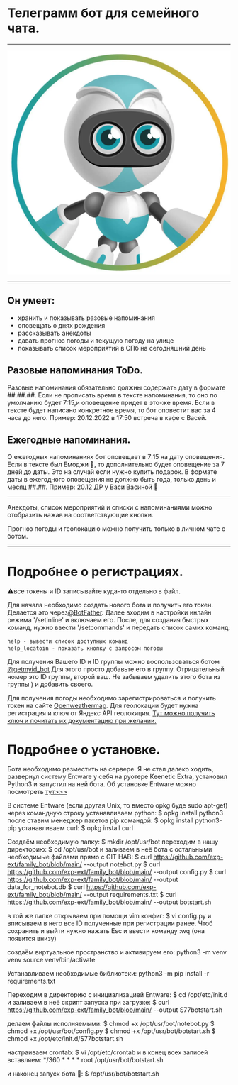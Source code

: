 # Телеграмм бот для семейного чата.
***

![Alt Text](https://github.com/exp-ext/family_bot/blob/main/bot-face.png) 

***

## Он умеет:
- хранить и показывать разовые напоминания
- оповещать о днях рождения
- раcсказывать анекдоты
- давать прогноз погоды и текущую погоду на улице
- показывать список мероприятий в СПб на сегодняшний день

## Разовые напоминания ToDo.
Разовые напоминания обязательно должны содержать дату в формате ##.##.##.
Если не прописать время в тексте напоминания, то оно по умолчанию будет
7:15,и оповещение придет в это-же время. Если в тексте будет написано
конкретное время, то бот оповестит вас за 4 часа до него.
Пример: 20.12.2022 в 17:50 встреча в кафе с Васей.

## Ежегодные напоминания.

О ежегодных напоминаниях бот оповещает в 7:15 на дату оповещения. Если в
тексте был Емоджи 🎁, то дополнительно будет оповещение за 7 дней до даты.
Это на случай если нужно купить подарок. В формате даты в ежегодного
оповещения не должно быть года, только день и месяц ##.##.
Пример: 20.12 ДР у Васи Васиной 🎁

***
Анекдоты, список мероприятий и списки с напоминаниями можно отобразить
нажав на соответствующие кнопки.

Прогноз погоды и геолокацию можно получить только в личном чате с ботом.
***
# Подробнее о регистрациях.

⚠️все токены и ID записывайте куда-то отдельно в файл.

Для начала необходимо создать нового бота и получить его токен. Делается это
через[@BotFather](https://t.me/BotFather). Далее входим в настройки инлайн
режима '/setinline' и включаем его.
После, для создания быстрых команд, нужно ввести '/setcommands' и передать
список самих команд:

    help - вывести список доступных команд
    help_locatoin - показать кнопку с запросом погоды

Для получения Вашего ID и ID группы можно воспользоваться ботом [@getmyid_bot](https://t.me/BotFather)
Для этого просто добавьте его в группу. Отрицательный номер это ID группы,
второй ваш. Не забываем удалить этого бота из группы ) и добавить своего.

Для получения погоды необходимо зарегистрироваться и получить токен на сайте
[Openweathermap](https://home.openweathermap.org/api_keys).
Для геолокации будет нужна регистрация и ключ от Яндекс API геолокиция.
[Тут можно получить ключ и почитать их документацию при желании.](https://yandex.ru/dev/maps/geocoder/)

# Подробнее о установке.

Бота необходимо разместить на сервере. Я не стал далеко ходить, развернул
систему Entware у себя на руотере Keenetic Extra, установил Python3 и
запустил на ней бота. Об установке Entware можно посмотреть [тут>>>](https://help.keenetic.com/hc/ru/articles/360021214160)

В системе Entware (если другая Unix, то вместо opkg буде sudo apt-get)
через командную строку устанавливаем python:
$ opkg install python3
после ставим менеджер пакетов pip командой:
$ opkg install python3-pip
устанавливаем curl:
$ opkg install curl

Создаём необходимую папку:
$ mkdir /opt/usr/bot
переходим в нашу директорию:
$ cd /opt/usr/bot
и заливаем в неё бота с остальными необходимые файлами прямо с GIT HAB:
$ curl https://github.com/exp-ext/family_bot/blob/main/ --output notebot.py
$ curl https://github.com/exp-ext/family_bot/blob/main/ --output config.py
$ curl https://github.com/exp-ext/family_bot/blob/main/ --output data_for_notebot.db
$ curl https://github.com/exp-ext/family_bot/blob/main/ --output requirements.txt
$ curl https://github.com/exp-ext/family_bot/blob/main/ --output botstart.sh

в той же папке открываем при помощи vim конфиг:
$ vi config.py
и вписываем в него все ID полученные при регистрации ранее.
Чтоб сохранить и выйти нужно нажать Esc и ввести команду :wq (она появится внизу)

создаём виртуальное пространство и активируем его:
python3 -m venv venv
source venv/bin/activate

Устанавливаем необходимые библиотеки:
python3 -m pip install -r requirements.txt

Переходим в директорию с инициализацией Entware:
$ cd /opt/etc/init.d
и заливаем в неё скрипт запуска при загрузке:
$ curl https://github.com/exp-ext/family_bot/blob/main/ --output S77botstart.sh

делаем файлы исполняемыми:
$ chmod +x /opt/usr/bot/notebot.py
$ chmod +x /opt/usr/bot/config.py
$ chmod +x /opt/usr/bot/botstart.sh
$ chmod +x /opt/etc/init.d/S77botstart.sh

настраиваем crontab:
$ vi /opt/etc/crontab
    и в конец всех записей вставляем:
    */360 * * * * root /opt/usr/bot/botstart.sh

и наконец запуск бота 🚀:
$ /opt/usr/bot/botstart.sh
